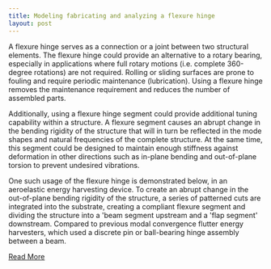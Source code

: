 ```yaml
---
title: Modeling fabricating and analyzing a flexure hinge
layout: post
---
```

A flexure hinge serves as a connection or a joint between two structural elements. The flexure hinge could provide an alternative to a rotary bearing, especially in applications where full rotary motions (i.e. complete 360-degree rotations) are not required. Rolling or sliding surfaces are prone to fouling and require periodic maintenance (lubrication). Using a flexure hinge removes the maintenance requirement and reduces the number of assembled parts. 

Additionally, using a flexure hinge segment could provide additional tuning capability within a structure. A flexure segment causes an abrupt change in the bending rigidity of the structure that will in turn be reflected in the mode shapes and natural frequencies of the complete structure. At the same time, this segment could be designed to maintain enough stiffness against deformation in other directions such as in-plane bending and out-of-plane torsion to prevent undesired vibrations. 

One such usage of the flexure hinge is demonstrated below, in an aeroelastic energy harvesting device. To create an abrupt change in the out-of-plane bending rigidity of the structure, a series of patterned cuts are integrated into the substrate, creating a compliant flexure segment and dividing the structure into a 'beam segment upstream and a 'flap segment' downstream. Compared to previous modal convergence flutter energy harvesters, which used a discrete pin or ball-bearing hinge assembly between a beam.

<a href="assets/pages/Project1.pdf">Read More</a><br>